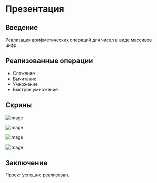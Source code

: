# Презентация

## Введение

Реализация арифметических операций для чисел в виде массивов цифр.

## Реализованные операции

- Сложение
- Вычитание
- Умножение
- Быстрое умножение

## Скрины

![image](https://github.com/user-attachments/assets/ebf06a4d-203e-4bba-9c97-35375b53054b)

![image](https://github.com/user-attachments/assets/11a3f213-42f1-4d7c-9a7d-8383f7f4c32e)

![image](https://github.com/user-attachments/assets/9739ba24-2500-4425-86f6-8a2fb8be021a)

![image](https://github.com/user-attachments/assets/d4eea798-f003-4449-9e1e-81cad55e5c9f)



## Заключение

Проект успешно реализован.
